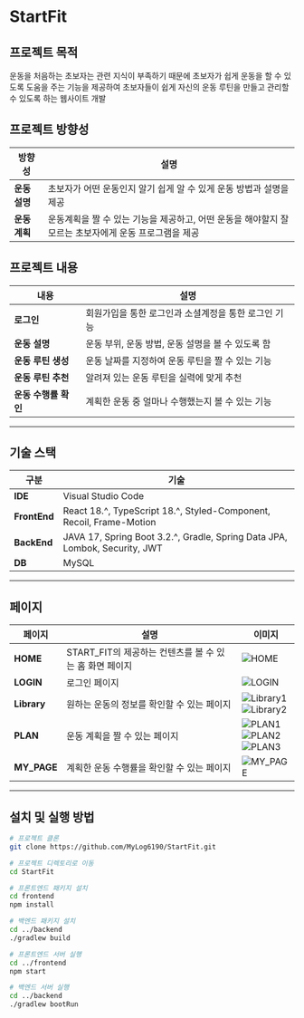 # StartFit

## 프로젝트 목적

운동을 처음하는 초보자는 관련 지식이 부족하기 때문에 초보자가 쉽게 운동을 할 수 있도록 도움을 주는 기능을 제공하여 초보자들이 쉽게 자신의 운동 루틴을 만들고 관리할 수 있도록 하는 웹사이트 개발

## 프로젝트 방향성

| 방향성        | 설명                                                                                                  |
| ------------- | ----------------------------------------------------------------------------------------------------- |
| **운동 설명** | 초보자가 어떤 운동인지 알기 쉽게 알 수 있게 운동 방법과 설명을 제공                                   |
| **운동 계획** | 운동계획을 짤 수 있는 기능을 제공하고, 어떤 운동을 해야할지 잘 모르는 초보자에게 운동 프로그램을 제공 |

## 프로젝트 내용

| 내용                 | 설명                                                 |
| -------------------- | ---------------------------------------------------- |
| **로그인**           | 회원가입을 통한 로그인과 소셜계정을 통한 로그인 기능 |
| **운동 설명**        | 운동 부위, 운동 방법, 운동 설명을 볼 수 있도록 함    |
| **운동 루틴 생성**   | 운동 날짜를 지정하여 운동 루틴을 짤 수 있는 기능     |
| **운동 루틴 추천**   | 알려져 있는 운동 루틴을 실력에 맞게 추천             |
| **운동 수행률 확인** | 계획한 운동 중 얼마나 수행했는지 볼 수 있는 기능     |

---

## 기술 스택

| 구분         | 기술                                                                       |
| ------------ | -------------------------------------------------------------------------- |
| **IDE**      | Visual Studio Code                                                         |
| **FrontEnd** | React 18.^, TypeScript 18.^, Styled-Component, Recoil, Frame-Motion        |
| **BackEnd**  | JAVA 17, Spring Boot 3.2.^, Gradle, Spring Data JPA, Lombok, Security, JWT |
| **DB**       | MySQL                                                                      |

---

## 페이지

| 페이지      | 설명                                                    | 이미지                                                                                                                                                                                                                                                                                                                   |
| ----------- | ------------------------------------------------------- | ------------------------------------------------------------------------------------------------------------------------------------------------------------------------------------------------------------------------------------------------------------------------------------------------------------------------ |
| **HOME**    | START_FIT의 제공하는 컨텐츠를 볼 수 있는 홈 화면 페이지 | ![HOME](https://github.com/MyLog6190/StartFit/assets/92650448/a092e489-9569-436a-b6c2-93e5c548d215)                                                                                                                                                                                                                      |
| **LOGIN**   | 로그인 페이지                                           | ![LOGIN](https://github.com/MyLog6190/StartFit/assets/92650448/220c3505-a0de-49d1-a31a-4eda1de0752a)                                                                                                                                                                                                                     |
| **Library** | 원하는 운동의 정보를 확인할 수 있는 페이지              | ![Library1](https://github.com/MyLog6190/StartFit/assets/92650448/5e1198e0-9f5d-4f96-ae77-8374a5ea3f7a) <br> ![Library2](https://github.com/MyLog6190/StartFit/assets/92650448/09d7fc79-7681-4d3f-85dd-40e12a84b49a)                                                                                                     |
| **PLAN**    | 운동 계획을 짤 수 있는 페이지                           | ![PLAN1](https://github.com/MyLog6190/StartFit/assets/92650448/cfe00eb2-f9f2-425f-9331-f68de52ecc81) <br> ![PLAN2](https://github.com/MyLog6190/StartFit/assets/92650448/00a2e883-3bf5-4e86-9a1f-83f99e773241) <br> ![PLAN3](https://github.com/MyLog6190/StartFit/assets/92650448/0223d232-c68d-43b6-9f74-ccb39ce2d9e3) |
| **MY_PAGE** | 계획한 운동 수행률을 확인할 수 있는 페이지              | ![MY_PAGE](https://github.com/MyLog6190/StartFit/assets/92650448/3b9ac1e7-7461-4cf8-8e0c-7981be40964c)                                                                                                                                                                                                                   |

---

## 설치 및 실행 방법

```bash
# 프로젝트 클론
git clone https://github.com/MyLog6190/StartFit.git

# 프로젝트 디렉토리로 이동
cd StartFit

# 프론트엔드 패키지 설치
cd frontend
npm install

# 백엔드 패키지 설치
cd ../backend
./gradlew build

# 프론트엔드 서버 실행
cd ../frontend
npm start

# 백엔드 서버 실행
cd ../backend
./gradlew bootRun
```
